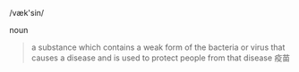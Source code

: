 /væk'sin/

noun

>a substance which contains a weak form of the bacteria or virus that causes a disease and is used to protect people from that disease
>疫苗